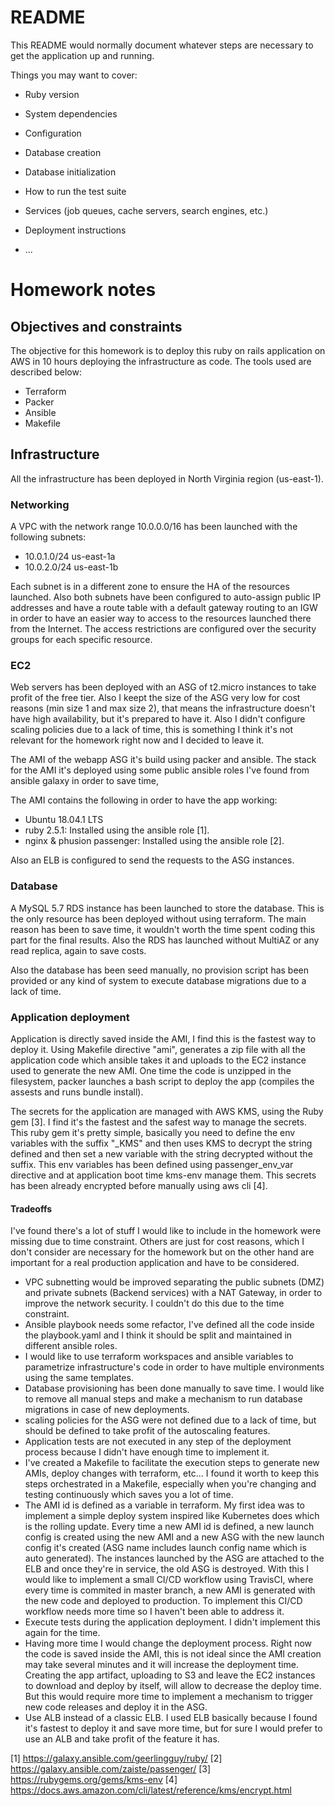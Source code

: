 # README

This README would normally document whatever steps are necessary to get the
application up and running.

Things you may want to cover:

* Ruby version

* System dependencies

* Configuration

* Database creation

* Database initialization

* How to run the test suite

* Services (job queues, cache servers, search engines, etc.)

* Deployment instructions

* ...

# Homework notes

## Objectives and constraints

The objective for this homework is to deploy this ruby on rails application on AWS in 10 hours deploying the infrastructure as code. The tools used are described below:

* Terraform
* Packer
* Ansible
* Makefile

## Infrastructure

All the infrastructure has been deployed in North Virginia region (us-east-1). 

### Networking

A VPC with the network range 10.0.0.0/16 has been launched with the following subnets:

* 10.0.1.0/24 us-east-1a
* 10.0.2.0/24 us-east-1b

Each subnet is in a different zone to ensure the HA of the resources launched. Also both subnets have been configured to auto-assign public IP addresses and have a route table with a default gateway routing to an IGW in order to have an easier way to access to the resources launched there from the Internet. The access restrictions are configured over the security groups for each specific resource.

### EC2

Web servers has been deployed with an ASG of t2.micro instances to take profit of the free tier. Also I keept the size of the ASG very low for cost reasons (min size 1 and max size 2), that means the infrastructure doesn't have high availability, but it's prepared to have it. Also I didn't configure scaling policies due to a lack of time, this is something I think it's not relevant for the homework right now and I decided to leave it.

The AMI of the webapp ASG it's build using packer and ansible. The stack for the AMI it's deployed using some public ansible roles I've found from ansible galaxy in order to save time, 

The AMI contains the following in order to have the app working:

* Ubuntu 18.04.1 LTS
* ruby 2.5.1: Installed using the ansible role [1].
* nginx & phusion passenger: Installed using the ansible role [2].

Also an ELB is configured to send the requests to the ASG instances.

### Database

A MySQL 5.7 RDS instance has been launched to store the database. This is the only resource has been deployed without using terraform. The main reason has been to save time, it wouldn't worth the time spent coding this part for the final results. Also the  RDS has launched without MultiAZ or any read replica, again to save costs.

Also the database has been seed manually, no provision script has been provided or any kind of system to execute database migrations due to a lack of time.

### Application deployment

Application is directly saved inside the AMI, I find this is the fastest way to deploy it. Using Makefile directive "ami", generates a zip file with all the application code which ansible takes it and uploads to the EC2 instance used to generate the new AMI. One time the code is unzipped in the filesystem, packer launches a bash script to deploy the app (compiles the assests and runs bundle install).

The secrets for the application are managed with AWS KMS, using the Ruby gem [3]. I find it's the fastest and the safest way to manage the secrets. This ruby gem it's pretty simple, basically you need to define the env variables with the suffix "_KMS" and then uses KMS to decrypt the string defined and then set a new variable with the string decrypted without the suffix. This env variables has been defined using passenger_env_var directive and at application boot time kms-env manage them. This secrets has been already encrypted before manually using aws cli [4].

#### Tradeoffs

I've found there's a lot of stuff I would like to include in the homework were missing due to time constraint. Others are just for cost reasons, which I don't consider are necessary for the homework but on the other hand are important for a real production application and have to be considered.

* VPC subnetting would be improved separating the public subnets (DMZ) and private subnets (Backend services) with a NAT Gateway, in order to improve the network security. I couldn't do this due to the time constraint.
* Ansible playbook needs some refactor, I've defined all the code inside the playbook.yaml and I think it should be split and maintained in different ansible roles.
* I would like to use terraform workspaces and ansible variables to parametrize infrastructure's code in order to have multiple environments using the same templates.
* Database provisioning has been done manually to save time. I would like to remove all manual steps and make a mechanism to run database migrations in case of new deployments.
* scaling policies for the ASG were not defined due to a lack of time, but should be defined to take profit of the autoscaling features.
* Application tests are not executed in any step of the deployment process because I didn't have enough time to implement it.
* I've created a Makefile to facilitate the execution steps to generate new AMIs, deploy changes with terraform, etc... I found it worth to keep this steps orchestrated in a Makefile, especially when you're changing and testing continuously which saves you a lot of time.
* The AMI id is defined as a variable in terraform. My first idea was to implement a simple deploy system inspired like Kubernetes does which is the rolling update. Every time a new AMI id is defined, a new launch config is created using the new AMI and a new ASG with the new launch config it's created (ASG name includes launch config name which is auto generated). The instances launched by the ASG are attached to the ELB and once they're in service, the old ASG is destroyed. With this I would like to implement a small CI/CD workflow using TravisCI, where every time is commited in master branch, a new AMI is generated with the new code and deployed to production. To implement this CI/CD workflow needs more time so I haven't been able to address it.
* Execute tests during the application deployment. I didn't implement this again for the time.
* Having more time I would change the deployment process. Right now the code is saved inside the AMI, this is not ideal since the AMI creation may take several minutes and it will increase the deployment time. Creating the app artifact, uploading to S3 and leave the EC2 instances to download and deploy by itself, will allow to decrease the deploy time. But this would require more time to implement a mechanism to trigger new code releases and deploy it in the ASG.
* Use ALB instead of a classic ELB. I used ELB basically because I found it's fastest to deploy it and save more time, but for sure I would prefer to use an ALB and take profit of the feature it has.

[1] https://galaxy.ansible.com/geerlingguy/ruby/
[2] https://galaxy.ansible.com/zaiste/passenger/
[3] https://rubygems.org/gems/kms-env
[4] https://docs.aws.amazon.com/cli/latest/reference/kms/encrypt.html